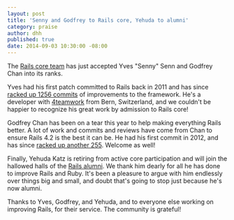 ```yaml
---
layout: post
title: 'Senny and Godfrey to Rails core, Yehuda to alumni'
category: praise
author: dhh
published: true
date: 2014-09-03 10:30:00 -08:00
---
```

The <a href="https://rubyonrails.org/core/">Rails core team</a> has just accepted Yves "Senny" Senn and Godfrey Chan into its ranks. 

Yves had his first patch committed to Rails back in 2011 and has since <a href="http://contributors.rubyonrails.org/contributors/yves-senn/commits">racked up 1256 commits</a> of improvements to the framework. He's a developer with <a href="https://www.4teamwork.ch">4teamwork</a> from Bern, Switzerland, and we couldn't be happier to recognize his great work by admission to Rails core!

Godfrey Chan has been on a tear this year to help making everything Rails better. A lot of work and commits and reviews have come from Chan to ensure Rails 4.2 is the best it can be. He had his first commit in 2012, and has since <a href="http://contributors.rubyonrails.org/contributors/godfrey-chan/commits">racked up another 255</a>. Welcome as well!

Finally, Yehuda Katz is retiring from active core participation and will join the hallowed halls of the <a href="https://rubyonrails.org/core/alumni/">Rails alumni</a>. We thank him dearly for all he has done to improve Rails and Ruby. It's been a pleasure to argue with him endlessly over things big and small, and doubt that's going to stop just because he's now alumni.

Thanks to Yves, Godfrey, and Yehuda, and to everyone else working on improving Rails, for their service. The community is grateful!